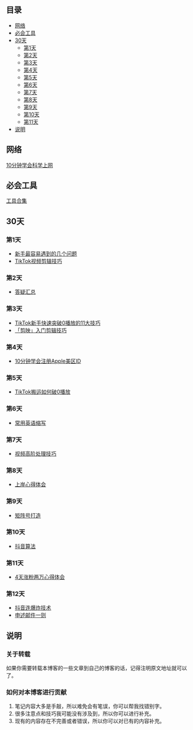 
## 目录

- [网络](#网络)
- [必会工具](#必会工具)
- [30天](#30天)
    - [第1天](#第1天)
    - [第2天](#第2天)
    - [第3天](#第3天)
    - [第4天](#第4天)
    - [第5天](#第5天)
    - [第6天](#第6天)
    - [第7天](#第7天)	
    - [第8天](#第8天)
    - [第9天](#第9天)
    - [第10天](#第10天)
    - [第11天](#第11天)	
- [说明](#说明)

## 网络

[10分钟学会科学上网](docs/network/科学上网.md)


## 必会工具
[工具合集](docs/30day/工具合集.md)
## 30天

### 第1天
* [新手最容易遇到的几个问题](docs/30day/day1_新手问题.md)
* [TikTok视频剪辑技巧](docs/30day/day1_视频技巧.md)


### 第2天
* [答疑汇总](docs/30day/day2_答疑汇总.md)

### 第3天
* [TikTok新手快速突破0播放的11大技巧](docs/30day/day3_快速涨粉.md)
* [「剪映」入门剪辑技巧](docs/30day/day3_剪映入门剪辑技巧.md)


### 第4天
* [10分钟学会注册Apple美区ID](media/pictures/apple/day_4注册美区.md)

### 第5天
* [TikTok搬运如何破0播放](docs/30day/day5_搬运破0.md)

### 第6天
* [常用英语缩写](docs/30day/day6_常用英语缩写.md)
### 第7天
* [视频高阶处理技巧](docs/30day/day7_视频高阶处理技巧.md)
### 第8天
* [上岸心得体会](docs/30day/day8_上岸心得体会1.md)
### 第9天
* [矩阵号打造](docs/30day/day9_矩阵号打造.md)
### 第10天
* [抖音算法](media/pictures/alogrithm/day10_抖音算法.md)
### 第11天
* [4天涨粉两万心得体会](docs/30day/day11_4天涨粉2万.md)
### 第12天
* [抖音连爆炸技术](docs/30day/day12_抖音连爆技术.md)
* [申述邮件一则](media/pictures/alogrithm/day12_申述模板.md)
## 说明

### 关于转载

如果你需要转载本博客的一些文章到自己的博客的话，记得注明原文地址就可以了。

### 如何对本博客进行贡献

1. 笔记内容大多是手敲，所以难免会有笔误，你可以帮我找错别字。
2. 很多注意点和技巧我可能没有涉及到，所以你可以进行补充。
3. 现有的内容存在不完善或者错误，所以你可以对已有的内容补充。




